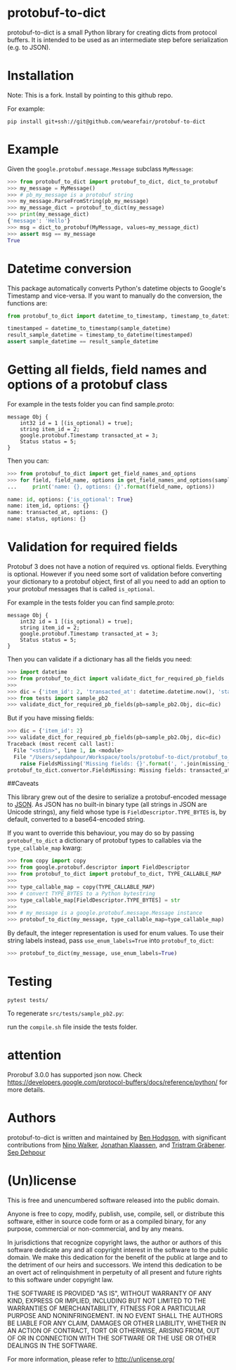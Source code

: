 # protobuf-to-dict

protobuf-to-dict is a small Python library for creating dicts from protocol
buffers. It is intended to be used as an intermediate step before
serialization (e.g. to JSON).

# Installation

Note: This is a fork. Install by pointing to this github repo.

For example:

`pip install git+ssh://git@github.com/wearefair/protobuf-to-dict`

# Example

Given the `google.protobuf.message.Message` subclass `MyMessage`:

```python
>>> from protobuf_to_dict import protobuf_to_dict, dict_to_protobuf
>>> my_message = MyMessage()
>>> # pb_my_message is a protobuf string
>>> my_message.ParseFromString(pb_my_message)
>>> my_message_dict = protobuf_to_dict(my_message)
>>> print(my_message_dict)
{'message': 'Hello'}
>>> msg = dict_to_protobuf(MyMessage, values=my_message_dict)
>>> assert msg == my_message
True
```

# Datetime conversion

This package automatically converts Python's datetime objects to Google's Timestamp and vice-versa.
If you want to manually do the conversion, the functions are:

```py
from protobuf_to_dict import datetime_to_timestamp, timestamp_to_datetime

timestamped = datetime_to_timestamp(sample_datetime)
result_sample_datetime = timestamp_to_datetime(timestamped)
assert sample_datetime == result_sample_datetime
```

# Getting all fields, field names and options of a protobuf class

For example in the tests folder you can find sample.proto:

```
message Obj {
    int32 id = 1 [(is_optional) = true];
    string item_id = 2;
    google.protobuf.Timestamp transacted_at = 3;
    Status status = 5;
}
```

Then you can:

```py
>>> from protobuf_to_dict import get_field_names_and_options
>>> for field, field_name, options in get_field_names_and_options(sample_pb2.Obj):
...     print('name: {}, options: {}'.format(field_name, options))

name: id, options: {'is_optional': True}
name: item_id, options: {}
name: transacted_at, options: {}
name: status, options: {}
```

# Validation for required fields

Protobuf 3 does not have a notion of required vs. optional fields. Everything is optional. However if you need some sort of validation before converting your dictionary to a protobuf object, first of all you need to add an option to your protobuf messages that is called `is_optional`.

For example in the tests folder you can find sample.proto:

```
message Obj {
    int32 id = 1 [(is_optional) = true];
    string item_id = 2;
    google.protobuf.Timestamp transacted_at = 3;
    Status status = 5;
}
```

Then you can validate if a dictionary has all the fields you need:

```py
>>> import datetime
>>> from protobuf_to_dict import validate_dict_for_required_pb_fields
>>>
>>> dic = {'item_id': 2, 'transacted_at': datetime.datetime.now(), 'status':0}
>>> from tests import sample_pb2
>>> validate_dict_for_required_pb_fields(pb=sample_pb2.Obj, dic=dic)
```

But if you have missing fields:

```py
>>> dic = {'item_id': 2}
>>> validate_dict_for_required_pb_fields(pb=sample_pb2.Obj, dic=dic)
Traceback (most recent call last):
  File "<stdin>", line 1, in <module>
  File "/Users/sepdahpour/Workspace/tools/protobuf-to-dict/protobuf_to_dict/convertor.py", line 274, in validate_dict_for_required_pb_fields
    raise FieldsMissing('Missing fields: {}'.format(', '.join(missing_fields)))
protobuf_to_dict.convertor.FieldsMissing: Missing fields: transacted_at, status
````

##Caveats

This library grew out of the desire to serialize a protobuf-encoded message to
[JSON](http://json.org/). As JSON has no built-in binary type (all strings in
JSON are Unicode strings), any field whose type is
`FieldDescriptor.TYPE_BYTES` is, by default, converted to a base64-encoded
string.

If you want to override this behaviour, you may do so by passing
`protobuf_to_dict` a dictionary of protobuf types to callables via the
`type_callable_map` kwarg:

```python
>>> from copy import copy
>>> from google.protobuf.descriptor import FieldDescriptor
>>> from protobuf_to_dict import protobuf_to_dict, TYPE_CALLABLE_MAP
>>>
>>> type_callable_map = copy(TYPE_CALLABLE_MAP)
>>> # convert TYPE_BYTES to a Python bytestring
>>> type_callable_map[FieldDescriptor.TYPE_BYTES] = str
>>>
>>> # my_message is a google.protobuf.message.Message instance
>>> protobuf_to_dict(my_message, type_callable_map=type_callable_map)
```

By default, the integer representation is used for enum values. To use their
string labels instead, pass `use_enum_labels=True` into `protobuf_to_dict`:

```python
>>> protobuf_to_dict(my_message, use_enum_labels=True)
```

# Testing

`pytest tests/`

To regenerate `src/tests/sample_pb2.py`:

run the `compile.sh` file inside the tests folder.

# attention
Prorobuf 3.0.0 has supported json now.
Check https://developers.google.com/protocol-buffers/docs/reference/python/ for more details.


# Authors

protobuf-to-dict is written and maintained by
[Ben Hodgson](http://benhodgson.com/), with significant contributions from
[Nino Walker](https://github.com/ninowalker),
[Jonathan Klaassen](https://github.com/jaklaassen), and
[Tristram Gräbener](http://blog.tristramg.eu/).
[Sep Dehpour](http://zepworks.com)

# (Un)license

This is free and unencumbered software released into the public domain.

Anyone is free to copy, modify, publish, use, compile, sell, or distribute
this software, either in source code form or as a compiled binary, for any
purpose, commercial or non-commercial, and by any means.

In jurisdictions that recognize copyright laws, the author or authors of this
software dedicate any and all copyright interest in the software to the public
domain. We make this dedication for the benefit of the public at large and to
the detriment of our heirs and successors. We intend this dedication to be an
overt act of relinquishment in perpetuity of all present and future rights to
this software under copyright law.

THE SOFTWARE IS PROVIDED "AS IS", WITHOUT WARRANTY OF ANY KIND, EXPRESS OR
IMPLIED, INCLUDING BUT NOT LIMITED TO THE WARRANTIES OF MERCHANTABILITY,
FITNESS FOR A PARTICULAR PURPOSE AND NONINFRINGEMENT. IN NO EVENT SHALL THE
AUTHORS BE LIABLE FOR ANY CLAIM, DAMAGES OR OTHER LIABILITY, WHETHER IN AN
ACTION OF CONTRACT, TORT OR OTHERWISE, ARISING FROM, OUT OF OR IN CONNECTION
WITH THE SOFTWARE OR THE USE OR OTHER DEALINGS IN THE SOFTWARE.

For more information, please refer to <http://unlicense.org/>
